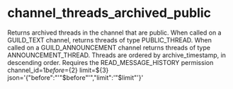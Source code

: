 # channel_threads_archived_public 
Returns archived threads in the channel that are public. When called on a GUILD_TEXT channel, returns threads of type PUBLIC_THREAD. When called on a GUILD_ANNOUNCEMENT channel returns threads of type ANNOUNCEMENT_THREAD. Threads are ordered by archive_timestamp, in descending order. Requires the READ_MESSAGE_HISTORY permission
 channel_id=${1} before=${2} limit=${3} json='{"before":"'"$before"'","limit":'"$limit"'}'

